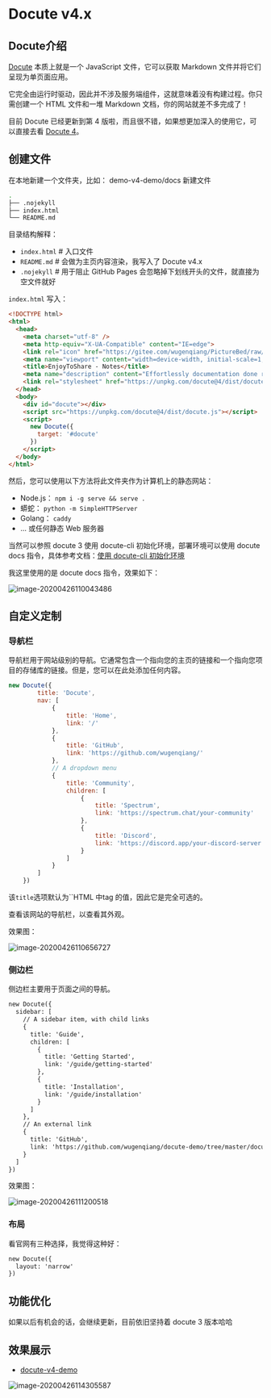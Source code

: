 # Docute v4.x

## Docute介绍

[Docute](https://docute.org/) 本质上就是一个 JavaScript 文件，它可以获取 Markdown 文件并将它们呈现为单页面应用。

它完全由运行时驱动，因此并不涉及服务端组件，这就意味着没有构建过程。你只需创建一个 HTML 文件和一堆 Markdown 文档，你的网站就差不多完成了！

目前 Docute 已经更新到第 4 版啦，而且很不错，如果想更加深入的使用它，可以直接去看 [Docute 4](https://docute.org/)。

## 创建文件

在本地新建一个文件夹，比如： demo-v4-demo/docs 新建文件

```bash
.
├── .nojekyll
├── index.html
└── README.md
```

目录结构解释：

* `index.html`  # 入口文件
* `README.md`   # 会做为主页内容渲染，我写入了 Docute v4.x
* `.nojekyll`   # 用于阻止 GitHub Pages 会忽略掉下划线开头的文件，就直接为空文件就好

`index.html` 写入：

```html
<!DOCTYPE html>
<html>
  <head>
    <meta charset="utf-8" />
    <meta http-equiv="X-UA-Compatible" content="IE=edge">
    <link rel="icon" href="https://gitee.com/wugenqiang/PictureBed/raw/master/CS-Notes/20200425141925.ico">
    <meta name="viewport" content="width=device-width, initial-scale=1, maximum-scale=1, user-scalable=0" />
    <title>EnjoyToShare - Notes</title>
    <meta name="description" content="Effortlessly documentation done right! Writing docs without build process.">
    <link rel="stylesheet" href="https://unpkg.com/docute@4/dist/docute.css">
  </head>
  <body>
    <div id="docute"></div>
    <script src="https://unpkg.com/docute@4/dist/docute.js"></script>
    <script>
      new Docute({
        target: '#docute'
      })
    </script>
  </body>
</html>
```

然后，您可以使用以下方法将此文件夹作为计算机上的静态网站：

- Node.js： `npm i -g serve && serve .`
- 蟒蛇： `python -m SimpleHTTPServer`
- Golang： `caddy`
- ... 或任何静态 Web 服务器

当然可以参照 docute 3 使用 docute-cli 初始化环境，部署环境可以使用 docute docs 指令，具体参考文档：[使用 docute-cli 初始化环境](https://wugenqiang.github.io/docute-demo/docute-v3-demo/docs/#/home?id=_2-2-自动创建文件)

我这里使用的是 docute docs 指令，效果如下：

![image-20200426110043486](https://gitee.com/wugenqiang/PictureBed/raw/master/CS-Notes/20200426110051.png)

## 自定义定制

### 导航栏

导航栏用于网站级别的导航。它通常包含一个指向您的主页的链接和一个指向您项目的存储库的链接。但是，您可以在此处添加任何内容。

```js
new Docute({
        title: 'Docute',
        nav: [
            {
                title: 'Home',
                link: '/'
            },
            {
                title: 'GitHub',
                link: 'https://github.com/wugenqiang/'
            },
            // A dropdown menu
            {
                title: 'Community',
                children: [
                    {
                        title: 'Spectrum',
                        link: 'https://spectrum.chat/your-community'
                    },
                    {
                        title: 'Discord',
                        link: 'https://discord.app/your-discord-server'
                    }
                ]
            }
        ]
    })
```

该`title`选项默认为``HTML 中tag 的值，因此它是完全可选的。

查看该网站的导航栏，以查看其外观。

效果图：

![image-20200426110656727](https://gitee.com/wugenqiang/PictureBed/raw/master/CS-Notes/20200426110658.png)

### 侧边栏

侧边栏主要用于页面之间的导航。

```html
new Docute({
  sidebar: [
    // A sidebar item, with child links
    {
      title: 'Guide',
      children: [
        {
          title: 'Getting Started',
          link: '/guide/getting-started'
        },
        {
          title: 'Installation',
          link: '/guide/installation'
        }
      ]
    },
    // An external link
    {
      title: 'GitHub',
      link: 'https://github.com/wugenqiang/docute-demo/tree/master/docute-v4-demo'
    }
  ]
})
```

效果图：

![image-20200426111200518](https://gitee.com/wugenqiang/PictureBed/raw/master/CS-Notes/20200426111201.png)

### 布局

看官网有三种选择，我觉得这种好：

```html
new Docute({
  layout: 'narrow'
})
```





## 功能优化

如果以后有机会的话，会继续更新，目前依旧坚持着 docute 3 版本哈哈

## 效果展示

* [docute-v4-demo](https://wugenqiang.github.io/docute-demo/docute-v4-demo/docs/#/)

![image-20200426114305587](https://gitee.com/wugenqiang/PictureBed/raw/master/CS-Notes/20200426114306.png)